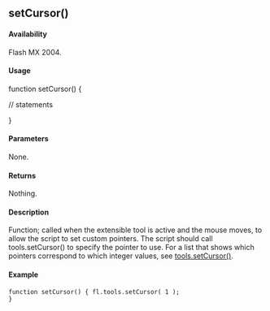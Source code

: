 ## setCursor()

#### Availability

Flash MX 2004.

#### Usage

function setCursor() {
>
// statements
>
}

#### Parameters

None.

#### Returns

Nothing.

#### Description

Function; called when the extensible tool is active and the mouse moves, to allow the script to set custom pointers. The script should call tools.setCursor() to specify the pointer to use. For a list that shows which pointers correspond to which integer values, see [tools.setCursor()](#_bookmark1117).

#### Example

```
function setCursor() { fl.tools.setCursor( 1 );
}

```